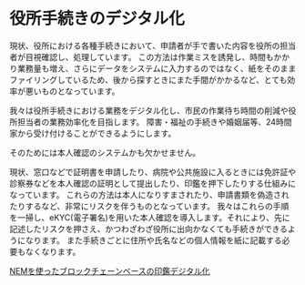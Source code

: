 # 役所手続きのデジタル化
現状、役所における各種手続きにおいて、申請者が手で書いた内容を役所の担当者が目視確認し、処理しています。 この方法は作業ミスを誘発し、時間もかかり業務量も増え、さらにデータをシステムに入力するのではなく、紙をそのままファイリングしているため、後から探すときにまた手間がかかるなど、とても効率が悪いものとなっています。

我々は役所手続きにおける業務をデジタル化し、市民の作業待ち時間の削減や役所担当者の業務効率化を目指します。 障害・福祉の手続きや婚姻届等、24時間家から受け付けることができるようにします。

そのためには本人確認のシステムかも欠かせません。

現状、窓口などで証明書を申請したり、病院や公共施設に入るときには免許証や診察券などを本人確認の証明として提出したり、印鑑を押下したりする仕組みになっています。 これらの方法は本人になりすまされたり、申請書類を偽造されたりするなど、非常にリスクを伴うものとなっています。 我々はこれらの手順を一掃し、eKYC(電子署名)を用いた本人確認を導入します。それにより、先に記述したリスクを押さえ、かつわざわざ役所に出向かなくても手続きができるようになります。 また手続きごとに住所や氏名などの個人情報を紙に記載する必要もなくなります。

[NEMを使ったブロックチェーンベースの印鑑デジタル化](https://github.com/senshintou/Policy/tree/master/government-office/nem)
